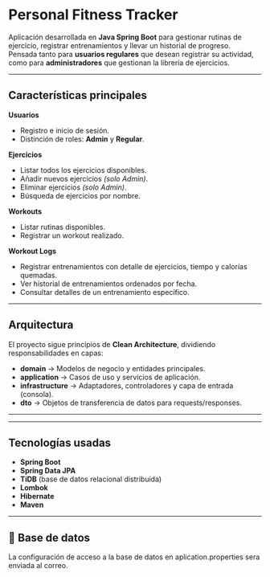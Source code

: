 # Personal Fitness Tracker

Aplicación desarrollada en **Java Spring Boot** para gestionar rutinas de ejercicio, registrar entrenamientos y llevar un historial de progreso.  
Pensada tanto para **usuarios regulares** que desean registrar su actividad, como para **administradores** que gestionan la librería de ejercicios.

---

## Características principales

**Usuarios**
- Registro e inicio de sesión.
- Distinción de roles: **Admin** y **Regular**.

**Ejercicios**
- Listar todos los ejercicios disponibles.
- Añadir nuevos ejercicios *(solo Admin)*.
- Eliminar ejercicios *(solo Admin)*.
- Búsqueda de ejercicios por nombre.

**Workouts**
- Listar rutinas disponibles.
- Registrar un workout realizado.

**Workout Logs**
- Registrar entrenamientos con detalle de ejercicios, tiempo y calorías quemadas.
- Ver historial de entrenamientos ordenados por fecha.
- Consultar detalles de un entrenamiento específico.

---

## Arquitectura

El proyecto sigue principios de **Clean Architecture**, dividiendo responsabilidades en capas:

- **domain** → Modelos de negocio y entidades principales.
- **application** → Casos de uso y servicios de aplicación.
- **infrastructure** → Adaptadores, controladores y capa de entrada (consola).
- **dto** → Objetos de transferencia de datos para requests/responses.

---


---

## Tecnologías usadas

- **Spring Boot**
- **Spring Data JPA**
- **TiDB** (base de datos relacional distribuida)
- **Lombok**
- **Hibernate**
- **Maven**

---

## 🚀 Base de datos

La configuración de acceso a la base de datos en aplication.properties sera enviada al correo.



